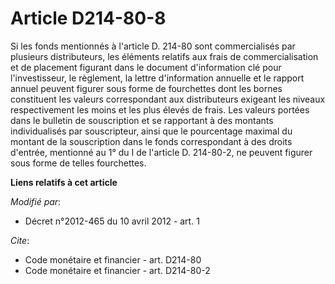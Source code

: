 # Article D214-80-8

Si les fonds mentionnés à l'article D. 214-80 sont commercialisés par plusieurs distributeurs, les éléments relatifs aux
frais de commercialisation et de placement figurant dans le document d'information clé pour l'investisseur, le règlement, la
lettre d'information annuelle et le rapport annuel peuvent figurer sous forme de fourchettes dont les bornes constituent les
valeurs correspondant aux distributeurs exigeant les niveaux respectivement les moins et les plus élevés de frais. Les
valeurs portées dans le bulletin de souscription et se rapportant à des montants individualisés par souscripteur, ainsi que
le pourcentage maximal du montant de la souscription dans le fonds correspondant à des droits d'entrée, mentionné au 1° du I
de l'article D. 214-80-2, ne peuvent figurer sous forme de telles fourchettes.

**Liens relatifs à cet article**

_Modifié par_:

  - Décret n°2012-465 du 10 avril 2012 - art. 1

_Cite_:

  - Code monétaire et financier - art. D214-80
  - Code monétaire et financier - art. D214-80-2
